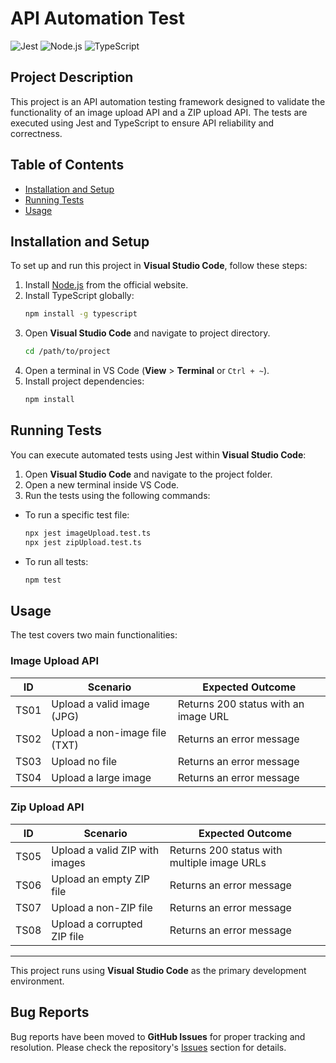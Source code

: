 # API Automation Test

![Jest](https://img.shields.io/badge/Tested_with-Jest-blue)
![Node.js](https://img.shields.io/badge/Powered_by-Node.js-green)
![TypeScript](https://img.shields.io/badge/Built_with-TypeScript-blue)

## Project Description
This project is an API automation testing framework designed to validate the functionality of an image upload API and a ZIP upload API. The tests are executed using Jest and TypeScript to ensure API reliability and correctness.

## Table of Contents
- [Installation and Setup](#installation-and-setup)
- [Running Tests](#running-tests)
- [Usage](#usage)

## Installation and Setup
To set up and run this project in **Visual Studio Code**, follow these steps:

1. Install [Node.js](https://nodejs.org/) from the official website.
2. Install TypeScript globally:
   ```sh
   npm install -g typescript
   ```
3. Open **Visual Studio Code** and navigate to project directory.
   ```sh
   cd /path/to/project
   ```
4. Open a terminal in VS Code (**View** > **Terminal** or `Ctrl + ~`).
5. Install project dependencies:
   ```sh
   npm install
   ```

## Running Tests
You can execute automated tests using Jest within **Visual Studio Code**:

1. Open **Visual Studio Code** and navigate to the project folder.
2. Open a new terminal inside VS Code.
3. Run the tests using the following commands:

- To run a specific test file:
  ```sh
  npx jest imageUpload.test.ts
  npx jest zipUpload.test.ts
  ```
- To run all tests:
  ```sh
  npm test
  ```

## Usage
The test covers two main functionalities:

### Image Upload API
| ID   | Scenario                                  | Expected Outcome |
|------|---------------------------------|-----------------|
| TS01 | Upload a valid image (JPG)       | Returns 200 status with an image URL |
| TS02 | Upload a non-image file (TXT)    | Returns an error message |
| TS03 | Upload no file                   | Returns an error message |
| TS04 | Upload a large image             | Returns an error message |

### Zip Upload API
| ID   | Scenario                                  | Expected Outcome |
|------|---------------------------------|-----------------|
| TS05 | Upload a valid ZIP with images  | Returns 200 status with multiple image URLs |
| TS06 | Upload an empty ZIP file        | Returns an error message |
| TS07 | Upload a non-ZIP file           | Returns an error message |
| TS08 | Upload a corrupted ZIP file     | Returns an error message |

---
This project runs using **Visual Studio Code** as the primary development environment.

## Bug Reports
Bug reports have been moved to **GitHub Issues** for proper tracking and resolution. Please check the repository's [Issues](https://github.com/YOUR_REPO/issues) section for details.


